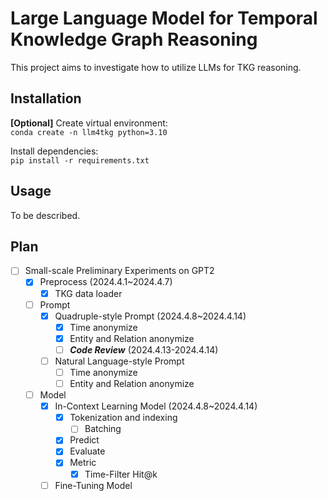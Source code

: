 # Large Language Model for Temporal Knowledge Graph Reasoning
This project aims to investigate how to utilize LLMs for TKG reasoning.

## Installation
**[Optional]** Create virtual environment:  
```conda create -n llm4tkg python=3.10```

Install dependencies:  
```pip install -r requirements.txt```

## Usage
To be described.

## Plan
- [ ] Small-scale Preliminary Experiments on GPT2
  - [x] Preprocess (2024.4.1~2024.4.7)
    - [x] TKG data loader
  - [ ] Prompt
    - [x] Quadruple-style Prompt (2024.4.8~2024.4.14)
      - [x] Time anonymize
      - [x] Entity and Relation anonymize
      - [ ] ***Code Review*** (2024.4.13-2024.4.14)
    - [ ] Natural Language-style Prompt
      - [ ] Time anonymize
      - [ ] Entity and Relation anonymize
  - [ ] Model
    - [x] In-Context Learning Model (2024.4.8~2024.4.14)
      - [x] Tokenization and indexing
        - [ ] Batching
      - [x] Predict
      - [x] Evaluate
      - [x] Metric
        - [x] Time-Filter Hit@k
    - [ ] Fine-Tuning Model
